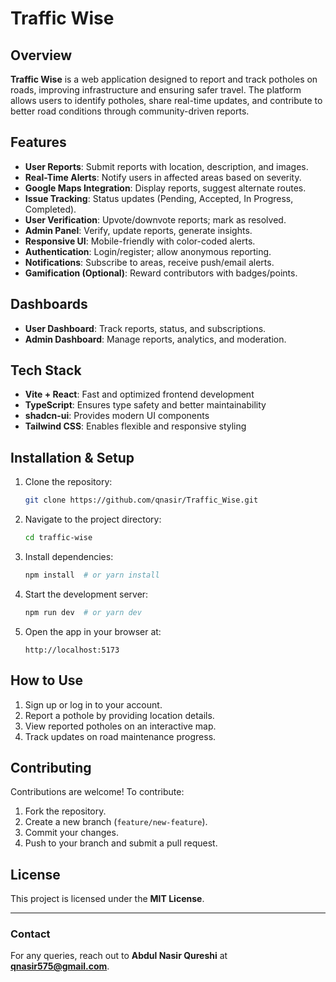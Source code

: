 # Traffic Wise

## Overview

**Traffic Wise** is a web application designed to report and track potholes on roads, improving infrastructure and ensuring safer travel. The platform allows users to identify potholes, share real-time updates, and contribute to better road conditions through community-driven reports.

## Features

- **User Reports**: Submit reports with location, description, and images.
- **Real-Time Alerts**: Notify users in affected areas based on severity.
- **Google Maps Integration**: Display reports, suggest alternate routes.
- **Issue Tracking**: Status updates (Pending, Accepted, In Progress, Completed).
- **User Verification**: Upvote/downvote reports; mark as resolved.
- **Admin Panel**: Verify, update reports, generate insights.
- **Responsive UI**: Mobile-friendly with color-coded alerts.
- **Authentication**: Login/register; allow anonymous reporting.
- **Notifications**: Subscribe to areas, receive push/email alerts.
- **Gamification (Optional)**: Reward contributors with badges/points.

## Dashboards

- **User Dashboard**: Track reports, status, and subscriptions.
- **Admin Dashboard**: Manage reports, analytics, and moderation.

## Tech Stack

- **Vite + React**: Fast and optimized frontend development
- **TypeScript**: Ensures type safety and better maintainability
- **shadcn-ui**: Provides modern UI components
- **Tailwind CSS**: Enables flexible and responsive styling

## Installation & Setup

1. Clone the repository:
   ```bash
   git clone https://github.com/qnasir/Traffic_Wise.git
   ```
2. Navigate to the project directory:
   ```bash
   cd traffic-wise
   ```
3. Install dependencies:
   ```bash
   npm install  # or yarn install
   ```
4. Start the development server:
   ```bash
   npm run dev  # or yarn dev
   ```
5. Open the app in your browser at:
   ```
   http://localhost:5173
   ```

## How to Use

1. Sign up or log in to your account.
2. Report a pothole by providing location details.
3. View reported potholes on an interactive map.
4. Track updates on road maintenance progress.

## Contributing

Contributions are welcome! To contribute:

1. Fork the repository.
2. Create a new branch (`feature/new-feature`).
3. Commit your changes.
4. Push to your branch and submit a pull request.

## License

This project is licensed under the **MIT License**.

---

### Contact

For any queries, reach out to **Abdul Nasir Qureshi** at [**qnasir575@gmail.com**](mailto:qnasir575@gmail.com).

